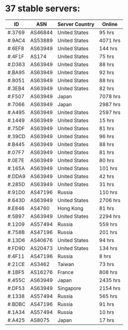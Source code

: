 # 37 stable servers:

| ID | ASN | Server Country | Online |
| ------ | ------ | ------ | ------ |
| #.3769 | AS46844 | United States | 95 hrs |
| #.9AC4 | AS53889 | United States | 4071 hrs |
| #.6EF8 | AS63949 | United States | 144 hrs |
| #.4F1F | AS174 | United States | 75 hrs |
| #.D363 | AS63949 | United States | 88 hrs |
| #.BA95 | AS63949 | United States | 92 hrs |
| #.8051 | AS63949 | United States | 88 hrs |
| #.3EB4 | AS63949 | United States | 82 hrs |
| #.F507 | AS63949 | Japan | 7078 hrs |
| #.7066 | AS63949 | Japan | 2987 hrs |
| #.A495 | AS63949 | United States | 2597 hrs |
| #.1449 | AS63949 | United States | 15 hrs |
| #.75DF | AS63949 | United States | 81 hrs |
| #.39CD | AS63949 | United States | 96 hrs |
| #.B445 | AS63949 | United States | 88 hrs |
| #.07F7 | AS63949 | United States | 81 hrs |
| #.0E7E | AS63949 | United States | 80 hrs |
| #.165A | AS63949 | United States | 101 hrs |
| #.DDA9 | AS63949 | United States | 42 hrs |
| #.285D | AS63949 | United States | 31 hrs |
| #.91D0 | AS47196 | Russia | 110 hrs |
| #.643D | AS63949 | United States | 2706 hrs |
| #.E846 | AS4760 | Hong Kong | 81 hrs |
| #.5B97 | AS63949 | United States | 2294 hrs |
| #.1209 | AS57494 | Russia | 559 hrs |
| #.758B | AS47196 | Russia | 201 hrs |
| #.13D6 | AS40676 | United States | 94 hrs |
| #.FD9D | AS20473 | United States | 134 hrs |
| #.4F11 | AS47196 | Russia | 8 hrs |
| #.21CE | AS3462 | Taiwan | 73 hrs |
| #.1BF5 | AS16276 | France | 808 hrs |
| #.455C | AS63949 | Japan | 2435 hrs |
| #.DF53 | AS63949 | Singapore | 2154 hrs |
| #.1338 | AS57494 | Russia | 565 hrs |
| #.BDBC | AS47196 | Russia | 91 hrs |
| #.1A34 | AS57494 | Russia | 10 hrs |
| #.A425 | AS8075 | Japan | 17 hrs |

